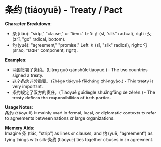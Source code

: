 # **条约 (tiáoyuē) - Treaty / Pact**

**Character Breakdown**:  
- 条 (tiáo): "strip," "clause," or "item." Left: 纟(sī, "silk" radical), right: 夂 (zhǐ, "go" radical, bottom).  
- 约 (yuē): "agreement," "promise." Left: 纟(sī, "silk" radical), right: 勺 (sháo, "ladle" component, right).

**Examples**:  
- 两国签署了条约。(Liǎng guó qiānshǔle tiáoyuē.) - The two countries signed a treaty.  
- 这个条约非常重要。(Zhège tiáoyuē fēicháng zhòngyào.) - This treaty is very important.  
- 条约规定了双方的责任。(Tiáoyuē guīdìngle shuāngfāng de zérèn.) - The treaty defines the responsibilities of both parties.

**Usage Notes**:  
条约 (tiáoyuē) is mainly used in formal, legal, or diplomatic contexts to refer to agreements between nations or large organizations.

**Memory Aids**:  
Imagine 条 (tiáo, "strip") as lines or clauses, and 约 (yuē, "agreement") as tying things with silk-条约 (tiáoyuē) ties together clauses in an agreement.